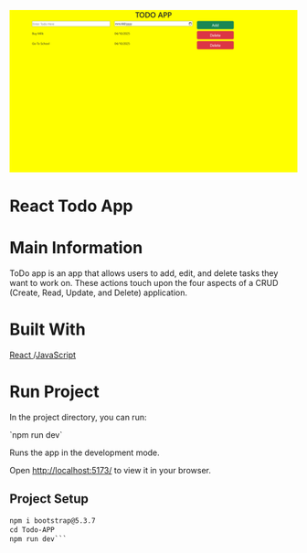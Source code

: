 <img src="./src/assets/App Image.png"></img>
# React Todo App 

# Main Information
<p>ToDo app is an app that allows users to add, edit, and delete tasks they want to work on. These actions touch upon the four aspects of a CRUD (Create, Read, Update, and Delete) application.</p>

# Built With

<a href = "https://react.dev/"> React </a>/<a href = "https://www.w3schools.com/js/">JavaScript</a>

# Run Project
<p>In the project directory, you can run:</p>
`npm run dev`
<p>Runs the app in the development mode.</p>
<p>Open <a href="http://localhost:5173/">http://localhost:5173/</a> to view it in your browser.</p>

## Project Setup

```npm create vite@latest Todo-APP
npm i bootstrap@5.3.7
cd Todo-APP
npm run dev```
